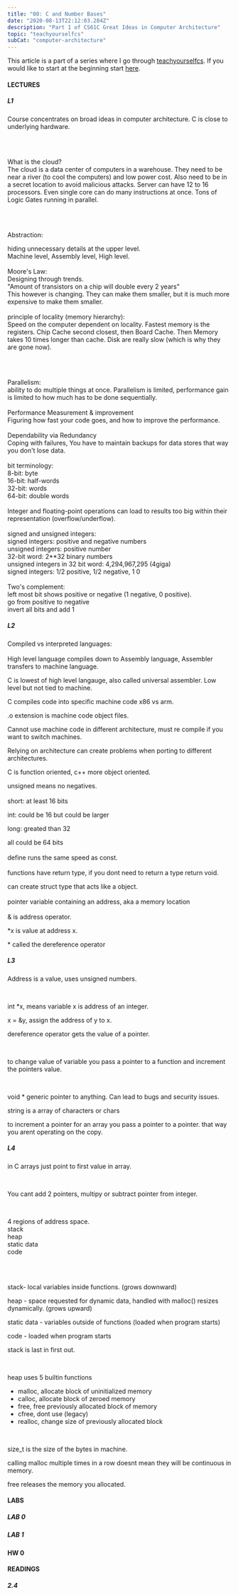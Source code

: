 ```yaml
---
title: "08: C and Number Bases"
date: "2020-08-13T22:12:03.284Z"
description: "Part 1 of CS61C Great Ideas in Computer Architecture"
topic: "teachyourselfcs"
subCat: "computer-architecture"
---
```


This article is a part of a series where I go through [teachyourselfcs](https://teachyourselfcs.com/).
If you would like to start at the beginning start [here](https://bpp.dev/articles/teachyourselfcs/programming/00-getting-started/).

#### LECTURES

##### L1

Course concentrates on broad ideas in computer architecture. C is close to underlying hardware.

<br>
<br>

What is the cloud?
<br>
The cloud is a data center of computers in a warehouse. They need to be near a river (to cool the computers) and low power cost. Also need to be in a secret location to avoid malicious attacks. Server can have 12 to 16 processors. Even single core can do many instructions at once. Tons of Logic Gates running in parallel.

<br>
<br>

Abstraction:
<br>

hiding unnecessary details at the upper level.
<br>
Machine level, Assembly level, High level.
<br>
<br>
Moore's Law:
<br>
Designing through trends.
<br>
"Amount of transistors on a chip will double every 2 years"
<br>
This however is changing. They can make them smaller, but it is much more expensive to make them smaller.
<br>
<br>
principle of locality (memory hierarchy):
<br>
Speed on the computer dependent on locality.
Fastest memory is the registers. Chip Cache second closest, then Board Cache. Then Memory takes 10 times longer than cache. Disk are really slow (which is why they are gone now).

<br>
<br>

Parallelism:
<br>
ability to do multiple things at once. Parallelism is limited, performance gain is limited to how much has to be done sequentially.
<br>
<br>
Performance Measurement & improvement
<br>
Figuring how fast your code goes, and how to improve the performance.
<br>
<br>
Dependability via Redundancy
<br>
Coping with failures, You have to maintain backups for data stores that way you don't lose data.
<br>
<br>
bit terminology:
<br>
8-bit: byte
<br>
16-bit: half-words
<br>
32-bit: words
<br>
64-bit: double words
<br>
<br>
Integer and floating-point operations can load to results too big within their representation (overflow/underflow).
<br>
<br>
signed and unsigned integers:
<br>
signed integers: positive and negative numbers
<br>
unsigned integers: positive number
<br>
32-bit word: 2\*\*32 binary numbers
<br>
unsigned integers in 32 bit word: 4,294,967,295 (4giga)
<br>
signed integers: 1/2 positive, 1/2 negative, 1 0
<br>
<br>
Two's complement:
<br>
left most bit shows positive or negative (1 negative, 0 positive).
<br>
go from positive to negative
<br>
invert all bits and add 1

##### L2

Compiled vs interpreted languages:
<br>
<br>
High level language compiles down to Assembly language, Assembler transfers to machine language.

C is lowest of high level langauge, also called universal assembler. Low level but not tied to machine.

C compiles code into specific machine code x86 vs arm.

.o extension is machine code object files.

Cannot use machine code in different architecture, must re compile if you want to switch machines.

Relying on architecture can create problems when porting to different architectures.

C is function oriented, c++ more object oriented.

unsigned means no negatives.
<br>
<br>
short: at least 16 bits

int: could be 16 but could be larger

long: greated than 32

all could be 64 bits
<br>
<br>
define runs the same speed as const.
<br>
<br>
functions have return type, if you dont need to return a type return void.

can create struct type that acts like a object.
<br>
<br>
pointer variable containing an address, aka a memory location
<br>
<br>
& is address operator.

\*x is value at address x.

\* called the dereference operator

##### L3

Address is a value, uses unsigned numbers.

<br>

int \*x, means variable x is address of an integer.

x = &y, assign the address of y to x.

dereference operator gets the value of a pointer.

<br>

to change value of variable you pass a pointer to a function and increment the pointers value.

<br>

void \* generic pointer to anything. Can lead to bugs and security issues.

string is a array of characters or chars

to increment a pointer for an array you pass a pointer to a pointer. that way you arent operating on the copy.

##### L4

in C arrays just point to first value in array.

<br>

You cant add 2 pointers, multipy or subtract pointer from integer.

<br>

4 regions of address space.
<br>
stack
<br>
heap
<br>
static data
<br>
code

<br>
<br>

stack- local variables inside functions. (grows downward)

heap - space requested for dynamic data, handled with malloc() resizes dynamically. (grows upward)

static data - variables outside of functions (loaded when program starts)

code - loaded when program starts
<br>

stack is last in first out.

<br>

heap uses 5 builtin functions

- malloc, allocate block of uninitialized memory
- calloc, allocate block of zeroed memory
- free, free previously allocated block of memory
- cfree, dont use (legacy)
- realloc, change size of previously allocated block

<br>

size_t is the size of the bytes in machine.

calling malloc multiple times in a row doesnt mean they will be continuous in memory.

free releases the memory you allocated.

#### LABS

##### LAB 0

##### LAB 1

#### HW 0

#### READINGS

##### 2.4
